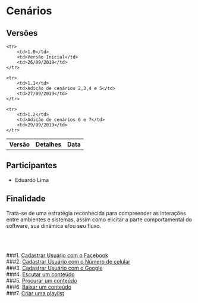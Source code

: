 # Cenários
<div class="line"></div>

## Versões

<table class="versions">
	<tr>
		<th class="version_header">Versão</th>
		<th>Detalhes</th>
		<th>Data</th>
	</tr>

	<tr>
		<td>1.0</td>
		<td>Versão Inicial</td>
		<td>26/09/2019</td>
	</tr>
	
	<tr>
		<td>1.1</td>
		<td>Adição de cenários 2,3,4 e 5</td>
		<td>27/09/2019</td>
	</tr>
	
	<tr>
		<td>1.2</td>
		<td>Adição de cenários 6 e 7</td>
		<td>29/09/2019</td>
	</tr>
	
</table>

## Participantes
- Eduardo Lima
## Finalidade

Trata-se de uma estratégia reconhecida para compreender as interações entre ambientes e sistemas, assim como elicitar a parte comportamental do software, sua dinâmica e/ou seu fluxo.


<br />
<br />

###1. [Cadastrar Usuário com o Facebook](./cenario1.md)
<br />
###2. [Cadastrar Usuário com o Número de celular](./cenario2.md)
<br />
###3. [Cadastrar Usuário com o Google](./cenario3.md)
<br />
###4. [Escutar um conteúdo](./cenario4.md)
<br />
###5. [Procurar um conteúdo](./cenario5.md)
<br />
###6. [Baixar um conteúdo](./cenario6.md)
<br />
###7. [Criar uma playlist](./cenario7.md)
<br />

